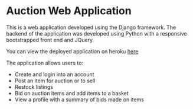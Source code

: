 # Auction Web Application

This is a web application developed using the Django framework. The backend of the application was developed using Python with a responsive bootstrapped front end and JQuery.

You can view the deployed application on heroku [here](https://auction-app-30.herokuapp.com/auction/listings/)

The application allows users to:
* Create and login into an account
* Post an item for auction or to sell
* Restock listings
* Bid on auction items and add items to a basket
* View a profile with a summary of bids made on items
